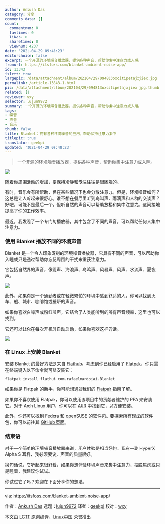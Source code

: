 ```yaml
---
author: Ankush Das
category: 分享
comments_data: []
count:
  commentnum: 0
  favtimes: 0
  likes: 0
  sharetimes: 0
  viewnum: 4237
date: '2021-04-29 09:48:23'
editorchoice: false
excerpt: 一个开源的环境噪音播放器，提供各种声音，帮助你集中注意力或入睡。
fromurl: https://itsfoss.com/blanket-ambient-noise-app/
id: 13343
islctt: true
largepic: /data/attachment/album/202104/29/094813oxcitipetajxjiex.jpg
permalink: /article-13343-1.html
pic: /data/attachment/album/202104/29/094813oxcitipetajxjiex.jpg.thumb.jpg
related: []
reviewer: wxy
selector: lujun9972
summary: 一个开源的环境噪音播放器，提供各种声音，帮助你集中注意力或入睡。
tags:
- 噪音
- 声音
- 音乐
thumb: false
title: Blanket：拥有各种环境噪音的应用，帮助保持注意力集中
titlepic: true
translator: geekpi
updated: '2021-04-29 09:48:23'
---
```



> 
> 一个开源的环境噪音播放器，提供各种声音，帮助你集中注意力或入睡。
> 
> 
> 


![](/data/attachment/album/202104/29/094813oxcitipetajxjiex.jpg)


随着你周围活动的增加，要保持冷静和专注往往是很困难的。


有时，音乐会有所帮助，但在某些情况下也会分散注意力。但是，环境噪音如何？这总是让人听起来很舒心。谁不想在餐厅里听到鸟叫声、雨滴声和人群的交谈声？好吧，可能不是最后一个，但听自然的声音可以帮助放松和集中注意力。这间接地提高了你的工作效率。


最近，我发现了一个专门的播放器，其中包含了不同的声音，可以帮助任何人集中注意力。


### 使用 Blanket 播放不同的环境声音


Blanket 是一个令人印象深刻的环境噪音播放器，它具有不同的声音，可以帮助你入睡或只是通过帮助你忘记周围的干扰来重获注意力。


它包括自然界的声音，像雨声、海浪声、鸟鸣声、风暴声、风声、水流声、夏夜声。


![](/data/attachment/album/202104/29/094825n88zibrzrrgi6y5d.png)


此外，如果你是一个通勤者或在轻微繁忙的环境中感到舒适的人，你可以找到火车、船、城市、咖啡馆或壁炉的声音。


如果你喜欢白噪声或粉红噪声，它结合了人类能听到的所有声音频率，这里也可以找到。


它还可以让你在每次开机时自动启动，如果你喜欢这样的话。


![](/data/attachment/album/202104/29/094826b0n074et3h1211nz.png)


### 在 Linux 上安装 Blanket


安装 Blanket 的最好方法是来自 [Flathub](https://flathub.org/apps/details/com.rafaelmardojai.Blanket)。考虑到你已经启用了 [Flatpak](https://itsfoss.com/what-is-flatpak/)，你只需在终端键入以下命令就可以安装它：



```
flatpak install flathub com.rafaelmardojai.Blanket

```

如果你是 Flatpak 的新手，你可能想通过我们的 [Flatpak 指南](https://itsfoss.com/flatpak-guide/)了解。


如果你不喜欢使用 Flatpak，你可以使用该项目中的贡献者维护的 PPA 来安装它。对于 Arch Linux 用户，你可以在 [AUR](https://itsfoss.com/aur-arch-linux/) 中找到它，以方便安装。


此外，你还可以找到 Fedora 和 openSUSE 的软件包。要探索所有现成的软件包，你可以前往其 [GitHub 页面](https://github.com/rafaelmardojai/blanket)。


### 结束语


对于一个简单的环境噪音播放器来说，用户体验是相当好的。我有一副 HyperX Alpha S 耳机，我必须要说，声音的质量很好。


换句话说，它听起来很舒缓，如果你想体验环境声音来集中注意力，摆脱焦虑或只是睡着，我建议你试试。


你试过它了吗？欢迎在下面分享你的想法。




---


via: <https://itsfoss.com/blanket-ambient-noise-app/>


作者：[Ankush Das](https://itsfoss.com/author/ankush/) 选题：[lujun9972](https://github.com/lujun9972) 译者：[geekpi](https://github.com/geekpi) 校对：[wxy](https://github.com/wxy)


本文由 [LCTT](https://github.com/LCTT/TranslateProject) 原创编译，[Linux中国](https://linux.cn/) 荣誉推出